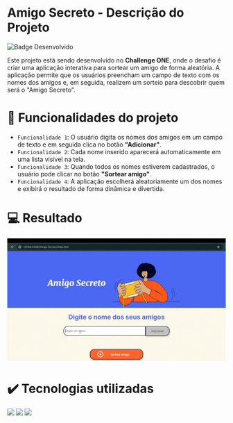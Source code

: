 # Amigo Secreto - Descrição do Projeto

![Badge Desenvolvido](http://img.shields.io/static/v1?label=STATUS&message=EM%20DESENVOLVIMENTO&color=GREEN&style=for-the-badge)

Este projeto está sendo desenvolvido no **Challenge ONE**, onde o desafio é criar uma aplicação interativa para sortear um amigo de forma aleatória.
A aplicação permite que os usuários preencham um campo de texto com os nomes dos amigos e, em seguida, realizem um sorteio para descobrir quem será o "Amigo Secreto".

# :hammer: Funcionalidades do projeto

- `Funcionalidade 1`: O usuário digita os nomes dos amigos em um campo de texto e em seguida clica no botão **"Adicionar"**.
- `Funcionalidade 2`: Cada nome inserido aparecerá automaticamente em uma lista visível na tela.
- `Funcionalidade 3`: Quando todos os nomes estiverem cadastrados, o usuário pode clicar no botão **"Sortear amigo"**.
- `Funcionalidade 4`: A aplicação escolherá aleatoriamente um dos nomes e exibirá o resultado de forma dinâmica e divertida.

# :computer: Resultado

![resultado final do projeto](./assets/amigo_secreto.gif)

# :heavy_check_mark: Tecnologias utilizadas

<img src="https://icongr.am/devicon/css3-original-wordmark.svg?size=59&color=currentColor" /> <img src="https://icongr.am/devicon/html5-original-wordmark.svg?size=59&color=currentColor"/> <img src="https://icongr.am/devicon/javascript-original.svg?size=59&color=currentColor"/>
